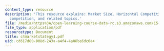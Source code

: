 ```yaml
---
content_type: resource
description: 'This resource explains: Market Size, Horizontal Competition, Vertical
  competition, and related topics.'
file: /media/https%3A/open-learning-course-data-rc.s3.amazonaws.com/15-810-marketing-management-fall-2004/cd617d00808d243aa4f44a08be6dc6a4_c4marketstategy1.pdf
file_type: application/pdf
resourcetype: Document
title: c4marketstategy1.pdf
uid: cd617d00-808d-243a-a4f4-4a08be6dc6a4
---
```

